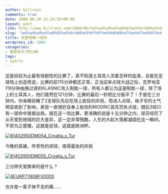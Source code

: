 ```yaml
---
author: billrain
comments: true
date: 2008-06-20 22:24:55+00:00
layout: post
link: http://www.billrain.com/2008/06/%e5%a4%a9%e5%a0%82%e5%9c%b0%e5%9f%9f%e4%b8%80%e7%ba%bf%e9%97%b4/
slug: '%e5%a4%a9%e5%a0%82%e5%9c%b0%e5%9f%9f%e4%b8%80%e7%ba%bf%e9%97%b4'
title: 天堂地域一线间
wordpress_id: 1004
categories:
- 爱如米兰|MILAN
tags:
- sports
---
```



这是目前为止最有戏剧性的比赛了，真不知道土耳其人流着怎样的血液，总能在足球场上创造奇迹，比赛的前115分钟都还正常，正当迎来点球大战之际，克罗地亚119分钟由换过肾的KLASNIC攻入制胜一球，所有人都认为这是制胜一球，除了场上的土耳其人，他们竟然在121分钟，比赛的最后一秒把比分扳平了！于是在三分钟内，你亲眼目睹了2支球队先后在场上疯狂的庆祝，而进入点球，格子军的士气明显收到了影响，表现一直很好且奉上助攻的MODRIC首先罚失点球，随后3球只有一球命中直接出局。就在这一场比赛，更准确的说是十五分钟之内，球员经历了从天堂到地域的巨大差异，这一定非常残酷，人生的大起大落都凝固在这一瞬间，不禁为之感慨，这就是足球，这就是欧洲杯。

[![81402950DM054_Croatia_v_Tur](http://www.billrain.com/wp-content/uploads/2008/06/4eujh9lk08fv0005-thumb.jpg)](http://www.billrain.com/wp-content/uploads/2008/06/4eujh9lk08fv0005.jpg)

今晚的英雄，传奇性的进球，值得嚣张的庆祝

[![81402950DM055_Croatia_v_Tur](http://www.billrain.com/wp-content/uploads/2008/06/4eujh9d008fv0005-thumb.jpg)](http://www.billrain.com/wp-content/uploads/2008/06/4eujh9d008fv0005.jpg)

三分钟天堂换来的是什么？

[![4EUKP77408FV0005](http://www.billrain.com/wp-content/uploads/2008/06/4eukp77408fv0005-thumb.jpg)](http://www.billrain.com/wp-content/uploads/2008/06/4eukp77408fv0005.jpg)

也许是一辈子抹不去的痛……
